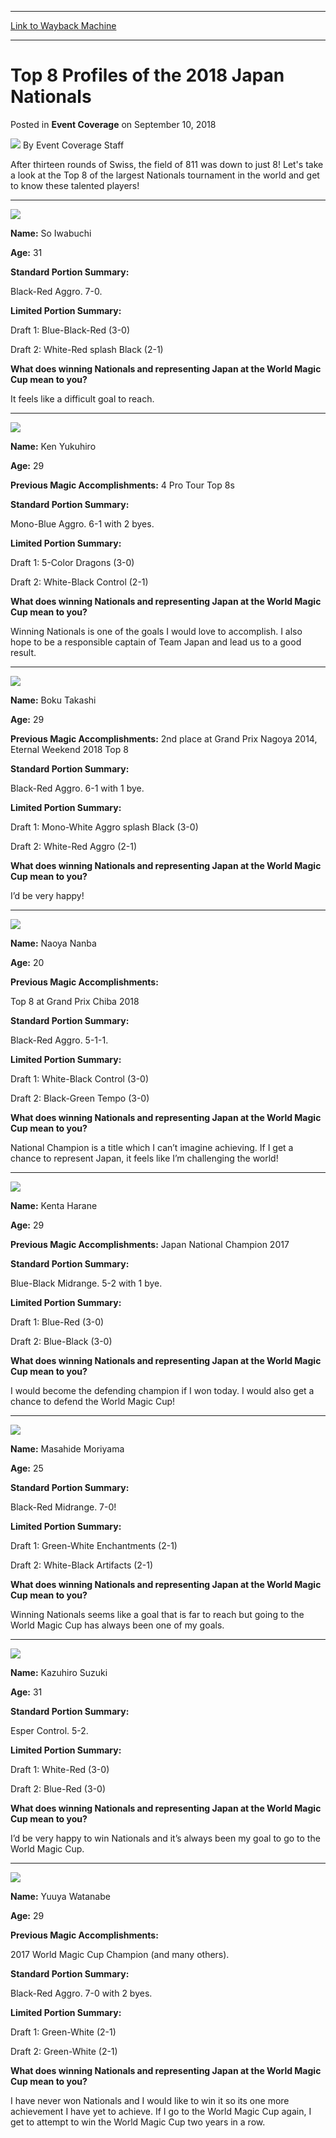 
---
[Link to Wayback Machine](https://web.archive.org/web/20200527202629/https://magic.wizards.com/en/events/coverage/2018natjp/top-8-profiles-2018-09-09)

[_metadata_:author]:- "Event Coverage Staff"
[_metadata_:description]:- "After thirteen rounds of Swiss, the field of 811 was down to just 8! Let's take a look at the Top 8 of the largest Nationals tournament in the world and get to know these talented players! Name: So Iwabuchi Age: 31 Standard Portion Summary: Black-Red Aggro. 7-0."
[_metadata_:generator]:- "Drupal 7 (http://drupal.org)"
[_metadata_:node]:- "1335771"
[_metadata_:path_date]:- "2018-09-09"
[_metadata_:publish_date]:- "2018-09-10"
[_metadata_:source]:- "div-main-content"
[_metadata_:title]:- "Top 8 Profiles of the 2018 Japan Nationals"
[_metadata_:wayback_capture_timestamp]:- "2020-05-27 20:26:29"
[_metadata_:wayback_raw_url]:- "https://web.archive.org/web/20200527202629id_/https://magic.wizards.com/en/events/coverage/2018natjp/top-8-profiles-2018-09-09"
[_metadata_:wayback_url]:- "https://magic.wizards.com/en/events/coverage/2018natjp/top-8-profiles-2018-09-09"
---


Top 8 Profiles of the 2018 Japan Nationals
==========================================



 Posted in **Event Coverage**
 on September 10, 2018 






![](https://media.magic.wizards.com/styles/auth_small/public/images/person/authorpic_EventCoverageStaff.jpg)
By Event Coverage Staff











After thirteen rounds of Swiss, the field of 811 was down to just 8! Let's take a look at the Top 8 of the largest Nationals tournament in the world and get to know these talented players!




---

![](https://media.wizards.com/2018/events/2018natjp/JPNATS2018-TOP8-Iwabuchi-So.jpg)


**Name:** So Iwabuchi


**Age:** 31


**Standard Portion Summary:**


Black-Red Aggro. 7-0.


**Limited Portion Summary:**


Draft 1: Blue-Black-Red (3-0)


Draft 2: White-Red splash Black (2-1)


**What does winning Nationals and representing Japan at the World Magic Cup mean to you?**


It feels like a difficult goal to reach.




---

![](https://media.wizards.com/2018/events/2018natjp/JPNATS2018-TOP8-Yukuhiro-Ken.jpg)


**Name:** Ken Yukuhiro


**Age:** 29


**Previous Magic Accomplishments:** 4 Pro Tour Top 8s


**Standard Portion Summary:**


Mono-Blue Aggro. 6-1 with 2 byes.


**Limited Portion Summary:**


Draft 1: 5-Color Dragons (3-0)


Draft 2: White-Black Control (2-1)


**What does winning Nationals and representing Japan at the World Magic Cup mean to you?**


Winning Nationals is one of the goals I would love to accomplish. I also hope to be a responsible captain of Team Japan and lead us to a good result.




---

![](https://media.wizards.com/2018/events/2018natjp/JPNATS2018-TOP8-Boku-Takashi.jpg)


**Name:** Boku Takashi


**Age:** 29


**Previous Magic Accomplishments:** 2nd place at Grand Prix Nagoya 2014, Eternal Weekend 2018 Top 8


**Standard Portion Summary:**


Black-Red Aggro. 6-1 with 1 bye.


**Limited Portion Summary:**


Draft 1: Mono-White Aggro splash Black (3-0)


Draft 2: White-Red Aggro (2-1)


**What does winning Nationals and representing Japan at the World Magic Cup mean to you?**


I’d be very happy!




---

![](https://media.wizards.com/2018/events/2018natjp/JPNATS2018-TOP8-Nanba-Naoya.jpg)


**Name:** Naoya Nanba


**Age:** 20


**Previous Magic Accomplishments:**


Top 8 at Grand Prix Chiba 2018


**Standard Portion Summary:**


Black-Red Aggro. 5-1-1.


**Limited Portion Summary:**


Draft 1: White-Black Control (3-0)


Draft 2: Black-Green Tempo (3-0)


**What does winning Nationals and representing Japan at the World Magic Cup mean to you?**


National Champion is a title which I can’t imagine achieving. If I get a chance to represent Japan, it feels like I’m challenging the world!




---

![](https://media.wizards.com/2018/events/2018natjp/JPNATS2018-TOP8-Harane-Kenta.jpg)


**Name:** Kenta Harane


**Age:** 29


**Previous Magic Accomplishments:** Japan National Champion 2017


**Standard Portion Summary:**


Blue-Black Midrange. 5-2 with 1 bye.


**Limited Portion Summary:**


Draft 1: Blue-Red (3-0)


Draft 2: Blue-Black (3-0)


**What does winning Nationals and representing Japan at the World Magic Cup mean to you?**


I would become the defending champion if I won today. I would also get a chance to defend the World Magic Cup!




---

![](https://media.wizards.com/2018/events/2018natjp/JPNATS2018-TOP8-Moriyama-Masahide.jpg)


**Name:** Masahide Moriyama


**Age:** 25


**Standard Portion Summary:**


Black-Red Midrange. 7-0!


**Limited Portion Summary:**


Draft 1: Green-White Enchantments (2-1)


Draft 2: White-Black Artifacts (2-1)


**What does winning Nationals and representing Japan at the World Magic Cup mean to you?**


Winning Nationals seems like a goal that is far to reach but going to the World Magic Cup has always been one of my goals.




---

![](https://media.wizards.com/2018/events/2018natjp/JPNATS2018-TOP8-Suzuki-Kazuhiro.jpg)


**Name:** Kazuhiro Suzuki


**Age:** 31


**Standard Portion Summary:**


Esper Control. 5-2.


**Limited Portion Summary:**


Draft 1: White-Red (3-0)


Draft 2: Blue-Red (3-0)


**What does winning Nationals and representing Japan at the World Magic Cup mean to you?**


I’d be very happy to win Nationals and it’s always been my goal to go to the World Magic Cup.




---

![](https://media.wizards.com/2018/events/2018natjp/JPNATS2018-TOP8-Watanabe-Yuuya.jpg)


**Name:** Yuuya Watanabe


**Age:** 29


**Previous Magic Accomplishments:**


2017 World Magic Cup Champion (and many others).


**Standard Portion Summary:**


Black-Red Aggro. 7-0 with 2 byes.


**Limited Portion Summary:**


Draft 1: Green-White (2-1)


Draft 2: Green-White (2-1)


**What does winning Nationals and representing Japan at the World Magic Cup mean to you?**


I have never won Nationals and I would like to win it so its one more achievement I have yet to achieve. If I go to the World Magic Cup again, I get to attempt to win the World Magic Cup two years in a row.







